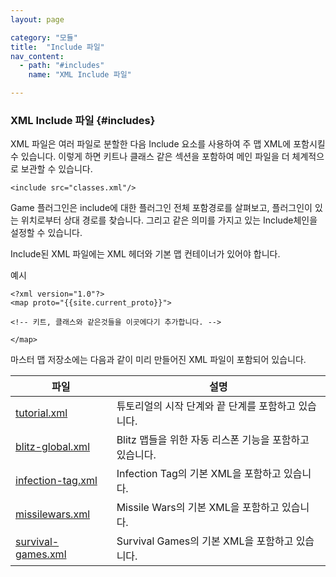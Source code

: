 ```yaml
---
layout: page

category: "모듈"
title:  "Include 파일"
nav_content:
  - path: "#includes"
    name: "XML Include 파일"

---
```


### XML Include 파일 {#includes}
XML 파일은 여러 파일로 분할한 다음 Include 요소를 사용하여 주 맵 XML에 포함시킬 수 있습니다. 이렇게 하면 키트나 클래스 같은 섹션을 포함하여 메인 파일을 더 체계적으로 보관할 수 있습니다.

    <include src="classes.xml"/>

Game 플러그인은 include에 대한 플러그인 전체 포함경로를 살펴보고, 플러그인이 있는 위치로부터 상대 경로를 찾습니다. 그리고 같은 의미를 가지고 있는 Include체인을 설정할 수 있습니다.

Include된 XML 파일에는 XML 헤더와 기본 맵 컨테이너가 있어야 합니다.

예시

    <?xml version="1.0"?>
    <map proto="{{site.current_proto}}">

    <!-- 키트, 클래스와 같은것들을 이곳에다기 추가합니다. -->

    </map>

마스터 맵 저장소에는 다음과 같이 미리 만들어진 XML 파일이 포함되어 있습니다.

<div class='table-responsive'>
  <table class='table table-striped table-condensed'>
    <thead>
      <tr>
        <th>파일</th>
        <th>설명</th>
      </tr>
    </thead>
    <tbody>
      <tr>
        <td>
          <a href='/includes/tutorial.xml'>tutorial.xml</a>
        </td>
        <td>튜토리얼의 시작 단계와 끝 단계를 포함하고 있습니다.</td>
      </tr>
      <!--
      <tr>
        <td>
          <a href='/includes/continuity-tnt.xml'>continuity-tnt.xml</a>
        </td>
        <td>BoomBox와 같은 맵에서 사용되는 사전 설계된 TNT인벤토리를 포함하고 있습니다.</td>
      </tr>
      <tr>
        <td>
          <a href='/includes/blasternauts.xml'>blasternauts.xml</a>
        </td>
        <td>'blasternauts'라는 아케이드 게임의 기본 XML을 포함하고 있습니다.</td>
      </tr>
      -->
      <tr>
        <td>
          <a href='/includes/Blitz/blitz-global.xml'>blitz-global.xml</a>
        </td>
        <td>Blitz 맵들을 위한 자동 리스폰 기능을 포함하고 있습니다.</td>
      </tr>
      <!--
      <tr>
        <td>
          <a href='/includes/Blitz/GS/gs.xml'>gs.xml</a>
        </td>
        <td>Ghost Squadron 게임 모드를 위해 미리 만들어진 클래스를 포함하고 있습니다.</td>
      </tr>
      <tr>
        <td>
          <a href='/includes/Blitz/GS/gs-ffa.xml'>gs-ffa.xml</a>
        </td>
        <td>Ghost Squadron FFA 게임 모드를 위해 미리 만들어진 팀을 포함하고 있습니다.</td>
      </tr>
      <tr>
        <td>
          <a href='/includes/Arcade/skywars.xml'>skywars.xml</a>
        </td>
        <td>SkyWars의 기본 XML을 포함하고 있습니다.</td>
      </tr>
      <tr>
        <td>
          <a href='/includes/Arcade/block-runner.xml'>block-runner.xml</a>
        </td>
        <td>'block runner'라는 아케이드 게임의 기본 XML을 포함하고 있습니다.</td>
      </tr>
      <tr>
        <td>
          <a href='/includes/disable-boat-crafting.xml'>disable-boat-crafting.xml</a>
        </td>
        <td>모든 종류의 보트를 만들 수 없게 하는 XML을 포함하고 있습니다.</td>
      </tr>
      -->
      <tr>
        <td>
          <a href='/includes/Arcade/infection-tag.xml'>infection-tag.xml</a>
        </td>
        <td>Infection Tag의 기본 XML을 포함하고 있습니다.</td>
      </tr>
      <tr>
        <td>
          <a href='/includes/Arcade/missilewars.xml'>missilewars.xml</a>
        </td>
        <td>Missile Wars의 기본 XML을 포함하고 있습니다.</td>
      </tr>
      <tr>
        <td>
          <a href='/includes/Arcade/survival-games.xml'>survival-games.xml</a>
        </td>
        <td>Survival Games의 기본 XML을 포함하고 있습니다.</td>
      </tr>
    </tbody>
  </table>
</div>
